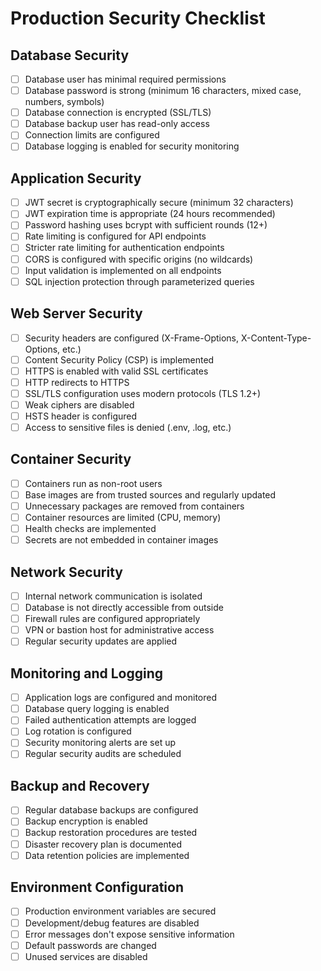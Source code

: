 # Production Security Checklist

## Database Security
- [ ] Database user has minimal required permissions
- [ ] Database password is strong (minimum 16 characters, mixed case, numbers, symbols)
- [ ] Database connection is encrypted (SSL/TLS)
- [ ] Database backup user has read-only access
- [ ] Connection limits are configured
- [ ] Database logging is enabled for security monitoring

## Application Security
- [ ] JWT secret is cryptographically secure (minimum 32 characters)
- [ ] JWT expiration time is appropriate (24 hours recommended)
- [ ] Password hashing uses bcrypt with sufficient rounds (12+)
- [ ] Rate limiting is configured for API endpoints
- [ ] Stricter rate limiting for authentication endpoints
- [ ] CORS is configured with specific origins (no wildcards)
- [ ] Input validation is implemented on all endpoints
- [ ] SQL injection protection through parameterized queries

## Web Server Security
- [ ] Security headers are configured (X-Frame-Options, X-Content-Type-Options, etc.)
- [ ] Content Security Policy (CSP) is implemented
- [ ] HTTPS is enabled with valid SSL certificates
- [ ] HTTP redirects to HTTPS
- [ ] SSL/TLS configuration uses modern protocols (TLS 1.2+)
- [ ] Weak ciphers are disabled
- [ ] HSTS header is configured
- [ ] Access to sensitive files is denied (.env, .log, etc.)

## Container Security
- [ ] Containers run as non-root users
- [ ] Base images are from trusted sources and regularly updated
- [ ] Unnecessary packages are removed from containers
- [ ] Container resources are limited (CPU, memory)
- [ ] Health checks are implemented
- [ ] Secrets are not embedded in container images

## Network Security
- [ ] Internal network communication is isolated
- [ ] Database is not directly accessible from outside
- [ ] Firewall rules are configured appropriately
- [ ] VPN or bastion host for administrative access
- [ ] Regular security updates are applied

## Monitoring and Logging
- [ ] Application logs are configured and monitored
- [ ] Database query logging is enabled
- [ ] Failed authentication attempts are logged
- [ ] Log rotation is configured
- [ ] Security monitoring alerts are set up
- [ ] Regular security audits are scheduled

## Backup and Recovery
- [ ] Regular database backups are configured
- [ ] Backup encryption is enabled
- [ ] Backup restoration procedures are tested
- [ ] Disaster recovery plan is documented
- [ ] Data retention policies are implemented

## Environment Configuration
- [ ] Production environment variables are secured
- [ ] Development/debug features are disabled
- [ ] Error messages don't expose sensitive information
- [ ] Default passwords are changed
- [ ] Unused services are disabled